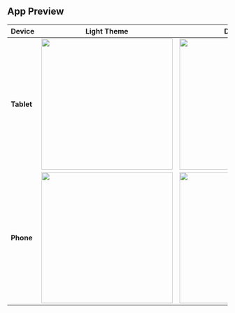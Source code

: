 ## App Preview

| Device | Light Theme | Dark Theme |
|--------|-------------|------------|
| **Tablet** | <img src="https://github.com/user-attachments/assets/9353937a-ab00-4ab0-b84a-0d8768e65e09" width="300"/> | <img src="https://github.com/user-attachments/assets/af6817a2-1af6-4bf5-a1da-d95f152f7fc7" width="300"/> |
| **Phone**  | <img src="https://github.com/user-attachments/assets/f11e6120-6861-4232-bc36-42145bdc24ba" width="300"/> | <img src="https://github.com/user-attachments/assets/001c814e-31ae-45c4-ac55-6efafc7da16a" width="300"/> |
